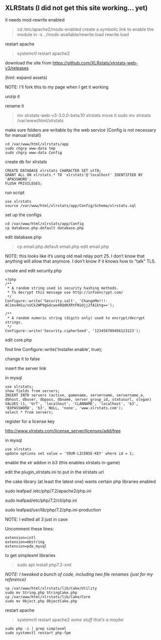 
## XLRStats (I did not get this site working... yet)

it needs mod-rewrite enabled
> cd /etc/apache2/mods-enabled
create a symbolic link to enable the module
> ln -s ../mods-available/rewrite.load rewrite.load

restart apache
> systemctl restart apache2

download the site from https://github.com/XLRstats/xlrstats-web-v3/releases

(hint: expand assets)

NOTE: I'll fork this to my page when I get it working

unzip it

rename it
> mv xlrstats-web-v3-3.0.0-beta.10 xlrstats
move it
> sudo mv xlrstats /var/www/html/xlrstats

make sure folders are writable by the web service (Config is not necessary for manual install)
```
cd /var/www/html/xlrstats/app
sudo chgrp www-data tmp
sudo chgrp www-data Config
```

create db for xlrstats 
```
CREATE DATABASE xlrstats CHARACTER SET utf8;
GRANT ALL ON xlrstats.* TO 'xlrstats'@'localhost' IDENTIFIED BY 'APASSWORD';
FLUSH PRIVILEGES;
```

run script
```
use xlrstats
source /var/www/html/xlrstats/app/Config/Schema/xlrstats.sql
```

set up the configs
```
cd /var/www/html/xlrstats/app/Config
cp database.php.default database.php
```
edit database.php
> cp email.php.default email.php
edit email.php

NOTE: this looks like it’s using old mail relay port 25. I don’t know that anything will allow that anymore. I don’t know if it knows how to “talk” TLS.

create and edit security.php
```
<?php
/**
 * A random string used in security hashing methods.
 * To decrypt this message use http://infoencrypt.com/
 */
Configure::write('Security.salt', 'ChangeMe!!!-ACims4H1u/sUCk2WP9gGdcwo40QdKXRtFNiOjj2fA1ktg==');

/**
 * A random numeric string (digits only) used to encrypt/decrypt strings.
 */
Configure::write('Security.cipherSeed', '123456789456123123');
```


edit core.php

find line Configure::write('Installer.enable', true);

change it to false

insert the server link

in mysql
```
use xlrstats;
show fields from servers;
INSERT INTO servers (active, gamename, servername, servername_a, dbhost, dbuser, dbpass, dbname, server_group_id, statusurl, slogan)
VALUES (1, 'UrT', 'localhost', 'CLANNAME', 'localhost', 'b3', 'B3PASSWORD', 'b3', NULL, 'none', 'www.xlrstats.com');
select * from servers;
```

register for a license key

http://www.xlrstats.com/license_server/licenses/add/free

in mysql
```
use xlrstats
update options set value = 'YOUR-LICENSE-KEY' where id = 1;
```

enable the xlr addon in b3 (this enables xlrstats in-game)

edit the plugin_xlrstats.ini to put in the xlrstats url


the cake library (at least the latest one) wants certain php libraries enabled

sudo leafpad /etc/php/7.2/apache2/php.ini

sudo leafpad/etc/php/7.2/cli/php.ini

sudo leafpad/usr/lib/php/7.2/php.ini-production

NOTE: I edited all 3 just in case

Uncomment these lines:
```
extension=intl
extension=mbstring
extension=pdo_mysql
```

to get simplexml libraries
> sudo apt install php7.2-xml


*NOTE: I tweaked a bunch of code, including two file renames
(just for my reference)*
```
cp /var/www/html/xlrstats/lib/Cake/Utility
sudo mv String.php StringCake.php
cp /var/www/html/xlrstats/lib/Cake/Core
sudo mv Object.php ObjectCake.php
```

restart apache
> systemctl restart apache2
*some stuff that’s a maybe*
```
sudo php -i | grep simplexml
sudo systemctl restart php-fpm
```

